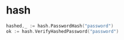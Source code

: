 # hash

```go
hashed,_ := hash.PasswordHash("password")
ok := hash.VerifyHashedPassword("password")
```